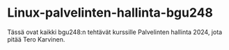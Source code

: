# Linux-palvelinten-hallinta-bgu248
Tässä ovat kaikki bgu248:n tehtävät kurssille Palvelinten hallinta 2024, jota pitää Tero Karvinen.
